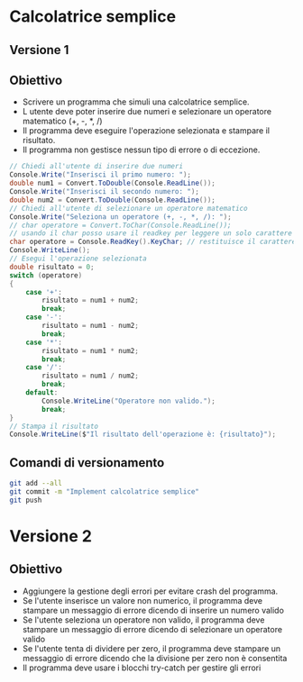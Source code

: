 # Calcolatrice semplice

## Versione 1

## Obiettivo

- Scrivere un programma che simuli una calcolatrice semplice.
- L utente deve poter inserire due numeri e selezionare un operatore matematico (+, -, *, /)
- Il programma deve eseguire l'operazione selezionata e stampare il risultato.
- Il programma non gestisce nessun tipo di errore o di eccezione.

```csharp
// Chiedi all'utente di inserire due numeri
Console.Write("Inserisci il primo numero: ");
double num1 = Convert.ToDouble(Console.ReadLine());
Console.Write("Inserisci il secondo numero: ");
double num2 = Convert.ToDouble(Console.ReadLine());
// Chiedi all'utente di selezionare un operatore matematico
Console.Write("Seleziona un operatore (+, -, *, /): ");
// char operatore = Convert.ToChar(Console.ReadLine());
// usando il char posso usare il readkey per leggere un solo carattere
char operatore = Console.ReadKey().KeyChar; // restituisce il carattere premuto dall'utente senza dover premere invio
Console.WriteLine();
// Esegui l'operazione selezionata
double risultato = 0;
switch (operatore)
{
    case '+':
        risultato = num1 + num2;
        break;
    case '-':
        risultato = num1 - num2;
        break;
    case '*':
        risultato = num1 * num2;
        break;
    case '/':
        risultato = num1 / num2;
        break;
    default:
        Console.WriteLine("Operatore non valido.");
        break;
}
// Stampa il risultato
Console.WriteLine($"Il risultato dell'operazione è: {risultato}");
```

## Comandi di versionamento

```bash
git add --all
git commit -m "Implement calcolatrice semplice"
git push
```

# Versione 2

## Obiettivo

- Aggiungere la gestione degli errori per evitare crash del programma.
- Se l'utente inserisce un valore non numerico, il programma deve stampare un messaggio di errore dicendo di inserire un numero valido
- Se l'utente seleziona un operatore non valido, il programma deve stampare un messaggio di errore dicendo di selezionare un operatore valido
- Se l'utente tenta di dividere per zero, il programma deve stampare un messaggio di errore dicendo che la divisione per zero non è consentita
- Il programma deve usare i blocchi try-catch per gestire gli errori

```csharp

```
